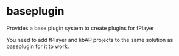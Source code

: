 baseplugin
==========

Provides a base plugin system to create plugins for fPlayer

You need to add fPlayer and libAP projects to the same solution as baseplugin for it to work.
